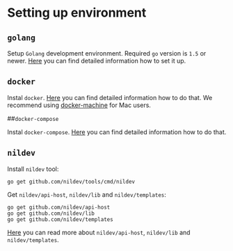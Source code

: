 # Setting up environment

## `golang`

Setup `Golang` development environment. Required `go` version is `1.5` or newer. [Here](https://golang.org/doc/install) you can find detailed information how to set it up.

## `docker`

Instal `docker`. [Here](https://docs.docker.com/engine/installation/) you can find detailed information how to do that. We recommend using [docker-machine](https://docs.docker.com/machine/install-machine/) for Mac users.

##`docker-compose`

Instal `docker-compose`. [Here](https://docs.docker.com/compose/install/) you can find detailed information how to do that.

## `nildev`

Install `nildev` tool:
```
go get github.com/nildev/tools/cmd/nildev
```

Get `nildev/api-host`, `nildev/lib` and `nildev/templates`:
```
go get github.com/nildev/api-host
go get github.com/nildev/lib
go get github.com/nildev/templates
```

[Here]() you can read more about `nildev/api-host`, `nildev/lib` and `nildev/templates`.
